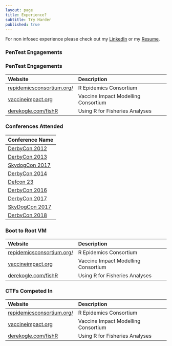 ```yaml
---
layout: page
title: Experience?
subtitle: Try Harder
published: true
---
```


For non infosec experience please check out my [LinkedIn](https://www.linkedin.com/in/jasonmdowney/) or my [Resume](https://jasonhacks.github.io/files/JasonDowneyResume.pdf).

### PenTest Engagements

<script src="https://www.hackthebox.eu/badge/60006"></script>

### PenTest Engagements

| Website | Description |
| :------ |:----------- |
| [repidemicsconsortium.org/](http://www.repidemicsconsortium.org/) | R Epidemics Consortium |
| [vaccineimpact.org](https://www.vaccineimpact.org/) | Vaccine Impact Modelling Consortium |
| [derekogle.com/fishR](http://derekogle.com/fishR/) | Using R for Fisheries Analyses |

### Conferences Attended

| Conference Name | 
| :------ |
| [DerbyCon 2012](https://www.derbycon.com/) |
| [DerbyCon 2013](https://www.derbycon.com/) |
| [SkydogCon 2017](https://www.skydogcon.com/) |
| [DerbyCon 2014](https://www.derbycon.com/) |
| [Defcon 23](https://www.defcon.com/) |
| [DerbyCon 2016](https://www.derbycon.com/) 
| [DerbyCon 2017](https://www.derbycon.com/) | 
| [SkyDogCon 2017](https://www.skydogcon.com/) | 
| [DerbyCon 2018](https://www.derbycon.com/) | 


### Boot to Root VM

| Website | Description |
| :------ |:----------- |
| [repidemicsconsortium.org/](http://www.repidemicsconsortium.org/) | R Epidemics Consortium |
| [vaccineimpact.org](https://www.vaccineimpact.org/) | Vaccine Impact Modelling Consortium |
| [derekogle.com/fishR](http://derekogle.com/fishR/) | Using R for Fisheries Analyses |


### CTFs Competed In

| Website | Description |
| :------ |:----------- |
| [repidemicsconsortium.org/](http://www.repidemicsconsortium.org/) | R Epidemics Consortium |
| [vaccineimpact.org](https://www.vaccineimpact.org/) | Vaccine Impact Modelling Consortium |
| [derekogle.com/fishR](http://derekogle.com/fishR/) | Using R for Fisheries Analyses |

